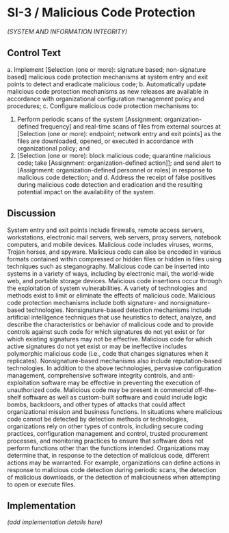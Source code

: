 # SI-3 / Malicious Code Protection

_(SYSTEM AND INFORMATION INTEGRITY)_

## Control Text


a. Implement [Selection (one or more): signature based; non-signature based] malicious code protection mechanisms at system entry and exit points to detect and eradicate malicious code;
b. Automatically update malicious code protection mechanisms as new releases are available in accordance with organizational configuration management policy and procedures;
c. Configure malicious code protection mechanisms to:

1. Perform periodic scans of the system [Assignment: organization-defined frequency] and real-time scans of files from external sources at [Selection (one or more): endpoint; network entry and exit points] as the files are downloaded, opened, or executed in accordance with organizational policy; and
2. [Selection (one or more): block malicious code; quarantine malicious code; take [Assignment: organization-defined action]]; and send alert to [Assignment: organization-defined personnel or roles] in response to malicious code detection; and
d. Address the receipt of false positives during malicious code detection and eradication and the resulting potential impact on the availability of the system.

## Discussion

System entry and exit points include firewalls, remote access servers, workstations, electronic mail servers, web servers, proxy servers, notebook computers, and mobile devices. Malicious code includes viruses, worms, Trojan horses, and spyware. Malicious code can also be encoded in various formats contained within compressed or hidden files or hidden in files using techniques such as steganography. Malicious code can be inserted into systems in a variety of ways, including by electronic mail, the world-wide web, and portable storage devices. Malicious code insertions occur through the exploitation of system vulnerabilities. A variety of technologies and methods exist to limit or eliminate the effects of malicious code.
Malicious code protection mechanisms include both signature- and nonsignature-based technologies. Nonsignature-based detection mechanisms include artificial intelligence techniques that use heuristics to detect, analyze, and describe the characteristics or behavior of malicious code and to provide controls against such code for which signatures do not yet exist or for which existing signatures may not be effective. Malicious code for which active signatures do not yet exist or may be ineffective includes polymorphic malicious code (i.e., code that changes signatures when it replicates). Nonsignature-based mechanisms also include reputation-based technologies. In addition to the above technologies, pervasive configuration management, comprehensive software integrity controls, and anti-exploitation software may be effective in preventing the execution of unauthorized code. Malicious code may be present in commercial off-the-shelf software as well as custom-built software and could include logic bombs, backdoors, and other types of attacks that could affect organizational mission and business functions.
In situations where malicious code cannot be detected by detection methods or technologies, organizations rely on other types of controls, including secure coding practices, configuration management and control, trusted procurement processes, and monitoring practices to ensure that software does not perform functions other than the functions intended. Organizations may determine that, in response to the detection of malicious code, different actions may be warranted. For example, organizations can define actions in response to malicious code detection during periodic scans, the detection of malicious downloads, or the detection of maliciousness when attempting to open or execute files.

## Implementation

_(add implementation details here)_